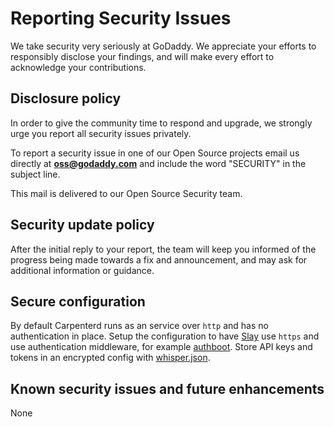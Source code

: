 # Reporting Security Issues

We take security very seriously at GoDaddy. We appreciate your efforts to
responsibly disclose your findings, and will make every effort to acknowledge
your contributions.

## Disclosure policy

In order to give the community time to respond and upgrade, we strongly urge you
report all security issues privately.

To report a security issue in one of our Open Source projects email us directly
at **oss@godaddy.com** and include the word "SECURITY" in the subject line.

This mail is delivered to our Open Source Security team.

## Security update policy

After the initial reply to your report, the team will keep you informed of the
progress being made towards a fix and announcement, and may ask for additional
information or guidance.

## Secure configuration

By default Carpenterd runs as an service over `http` and has no authentication in place.
Setup the configuration to have [Slay] use `https` and use authentication middleware, for example [authboot].
Store API keys and tokens in an encrypted config with [whisper.json][whisper].

## Known security issues and future enhancements

None

[Slay]: https://github.com/godaddy/slay
[authboot]: https://github.com/warehouseai/authboot
[whisper]: https://github.com/jcrugzz/whisper.json
